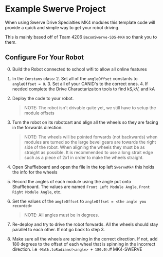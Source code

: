 # Example Swerve Project

When using Swerve Drive Specialties MK4 modules this template code will provide a quick and simple way to get your robot driving.

This is mainly based off of Team 4206 `BaconSwerve-SDS-MK4` so thank you to them.


## Configure For Your Robot

0. Build the Robot connected to school wifi to allow all online features

1. In the `Constans` class:
    2. Set all of the `angleOffset` constants to `angleOffset = 0`.
    3. Set all of your CANID's to the correct ones.
    4. If needed complete the Drive Charactarizaiton tools to find kS,kV, and kA 

2. Deploy the code to your robot.
    > NOTE: The robot isn't drivable quite yet, we still have to setup the module offsets

3. Turn the robot on its robotcart and align all the wheels so they are facing in the forwards direction.
    > NOTE: The wheels will be pointed forwards (not backwards) when modules are turned so the large bevel gears are towards the right side of the robot. When aligning the wheels they must be as straight as possible. It is recommended to use a long strait edge such as a piece of 2x1 in order to make the wheels straight.

4. Open Shuffleboard and open the file in the top left `SwerveMk4` this holds the info for the wheels

5. Record the angles of each module using the angle put onto Shuffleboard. The values are named
    `Front Left Module Angle`, `Front Right Module Angle`, etc.

6. Set the values of the `angleOffset` to `angleOffset = <the angle you recorded>`
    > NOTE: All angles must be in degrees.

7. Re-deploy and try to drive the robot forwards. All the wheels should stay parallel to each other. If not go back to
    step 3.

8. Make sure all the wheels are spinning in the correct direction. If not, add 180 degrees to the offset of each wheel
    that is spinning in the incorrect direction. i.e `-Math.toRadians(<angle> + 180.0)`.#   M K 4 - S W E R V E 
 
 